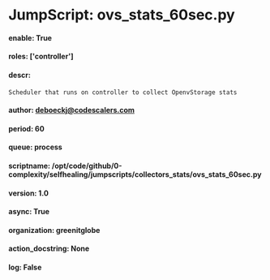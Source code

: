 
# JumpScript: ovs_stats_60sec.py
        
#### enable: True
#### roles: ['controller']
#### descr: 
```
Scheduler that runs on controller to collect OpenvStorage stats

```
#### author: deboeckj@codescalers.com
#### period: 60
#### queue: process
#### scriptname: /opt/code/github/0-complexity/selfhealing/jumpscripts/collectors_stats/ovs_stats_60sec.py
#### version: 1.0
#### async: True
#### organization: greenitglobe
#### action_docstring: None
#### log: False